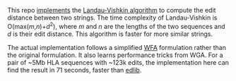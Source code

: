This repo [implements](lc89.c) the [Landau-Vishkin algorithm][lv89] to compute
the edit distance between two strings. The time complexity of Landau-Vishkin is
O(max(_m_,_n_)+_d_<sup>2</sup>), where _m_ and _n_ are the lengths of the two
sequences and _d_ is their edit distance. This algorithm is faster for more
similar strings.

The actual implementation follows a simplified [WFA][WFA] formulation rather
than the original formulation. It also learns performance tricks from WGA. For
a pair of ~5Mb HLA sequences with ~123k edits, the implementation here can find
the result in 71 seconds, faster than [edlib][edlib].

[lv89]: https://doi.org/10.1016/0196-6774(89)90010-2
[edlib]: https://github.com/Martinsos/edlib
[WFA]: https://github.com/smarco/WFA
